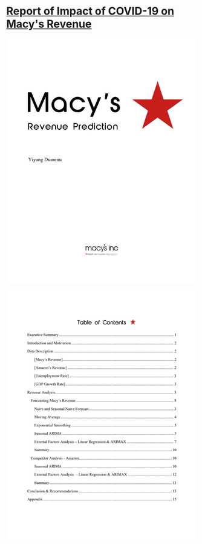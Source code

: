 # [Report of Impact of COVID-19 on Macy's Revenue](https://github.com/YyDuanmu/R/blob/main/covid19_macys_revenue/Report_The_Impact_of_COVID19_on_Macys_Revenue.pdf)

![image](https://github.com/YyDuanmu/R/blob/main/covid19_macys_revenue/macy_coverpage.png)

![image](https://github.com/YyDuanmu/R/blob/main/covid19_macys_revenue/table_of_contents_macy.png)
